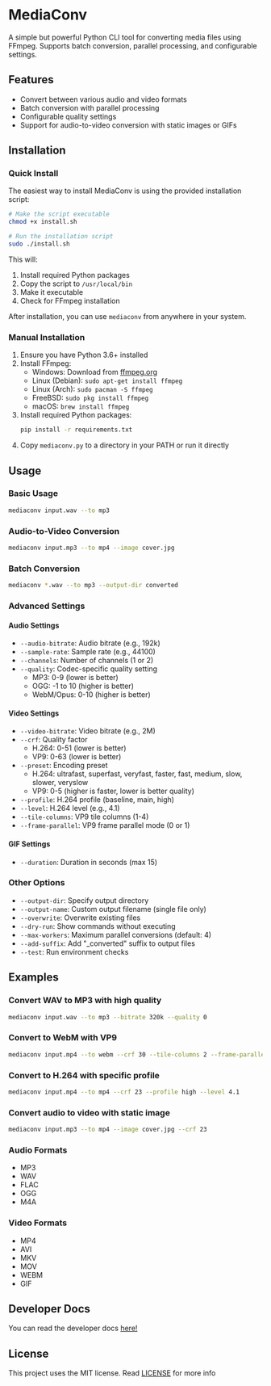 # MediaConv

A simple but powerful Python CLI tool for converting media files using FFmpeg. Supports batch conversion, parallel processing, and configurable settings.

## Features

- Convert between various audio and video formats
- Batch conversion with parallel processing
- Configurable quality settings
- Support for audio-to-video conversion with static images or GIFs

## Installation

### Quick Install

The easiest way to install MediaConv is using the provided installation script:

```bash
# Make the script executable
chmod +x install.sh

# Run the installation script
sudo ./install.sh
```

This will:
1. Install required Python packages
2. Copy the script to `/usr/local/bin`
3. Make it executable
4. Check for FFmpeg installation

After installation, you can use `mediaconv` from anywhere in your system.

### Manual Installation

1. Ensure you have Python 3.6+ installed
2. Install FFmpeg:
   - Windows: Download from [ffmpeg.org](https://ffmpeg.org/download.html)
   - Linux (Debian): `sudo apt-get install ffmpeg`
   - Linux (Arch): `sudo pacman -S ffmpeg`
   - FreeBSD: `sudo pkg install ffmpeg`
   - macOS: `brew install ffmpeg`
3. Install required Python packages:
   ```bash
   pip install -r requirements.txt
   ```
4. Copy `mediaconv.py` to a directory in your PATH or run it directly

## Usage

### Basic Usage

```bash
mediaconv input.wav --to mp3
```

### Audio-to-Video Conversion

```bash
mediaconv input.mp3 --to mp4 --image cover.jpg
```

### Batch Conversion

```bash
mediaconv *.wav --to mp3 --output-dir converted
```

### Advanced Settings

#### Audio Settings
- `--audio-bitrate`: Audio bitrate (e.g., 192k)
- `--sample-rate`: Sample rate (e.g., 44100)
- `--channels`: Number of channels (1 or 2)
- `--quality`: Codec-specific quality setting
  - MP3: 0-9 (lower is better)
  - OGG: -1 to 10 (higher is better)
  - WebM/Opus: 0-10 (higher is better)

#### Video Settings
- `--video-bitrate`: Video bitrate (e.g., 2M)
- `--crf`: Quality factor
  - H.264: 0-51 (lower is better)
  - VP9: 0-63 (lower is better)
- `--preset`: Encoding preset
  - H.264: ultrafast, superfast, veryfast, faster, fast, medium, slow, slower, veryslow
  - VP9: 0-5 (higher is faster, lower is better quality)
- `--profile`: H.264 profile (baseline, main, high)
- `--level`: H.264 level (e.g., 4.1)
- `--tile-columns`: VP9 tile columns (1-4)
- `--frame-parallel`: VP9 frame parallel mode (0 or 1)

#### GIF Settings
- `--duration`: Duration in seconds (max 15)

### Other Options

- `--output-dir`: Specify output directory
- `--output-name`: Custom output filename (single file only)
- `--overwrite`: Overwrite existing files
- `--dry-run`: Show commands without executing
- `--max-workers`: Maximum parallel conversions (default: 4)
- `--add-suffix`: Add "_converted" suffix to output files
- `--test`: Run environment checks

## Examples

### Convert WAV to MP3 with high quality
```bash
mediaconv input.wav --to mp3 --bitrate 320k --quality 0
```

### Convert to WebM with VP9
```bash
mediaconv input.mp4 --to webm --crf 30 --tile-columns 2 --frame-parallel 1
```

### Convert to H.264 with specific profile
```bash
mediaconv input.mp4 --to mp4 --crf 23 --profile high --level 4.1
```

### Convert audio to video with static image
```bash
mediaconv input.mp3 --to mp4 --image cover.jpg --crf 23
```

### Audio Formats
- MP3
- WAV
- FLAC
- OGG
- M4A

### Video Formats
- MP4
- AVI
- MKV
- MOV
- WEBM
- GIF

## Developer Docs

You can read the developer docs [here!](https://mediaconv.avitld.xyz/docs/)

## License

This project uses the MIT license. Read [LICENSE](/LICENSE.md) for more info
